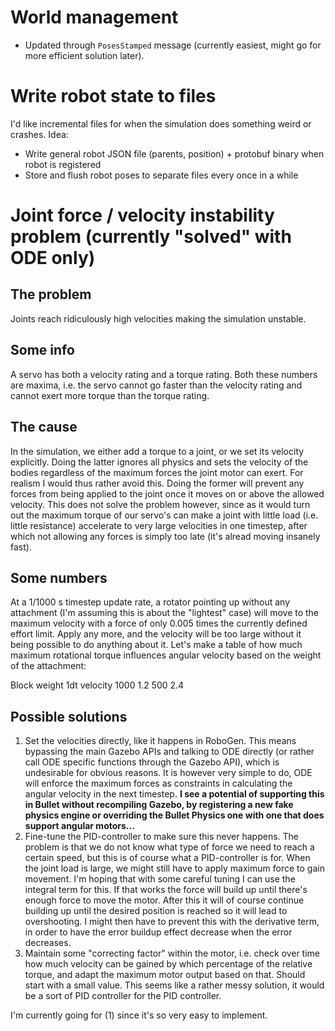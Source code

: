 # World management
- Updated through `PosesStamped` message (currently easiest, might go for more efficient
  solution later).

# Write robot state to files
I'd like incremental files for when the simulation does something weird or crashes.
Idea:
- Write general robot JSON file (parents, position) + protobuf binary when robot is registered
- Store and flush robot poses to separate files every once in a while

# Joint force / velocity instability problem (currently "solved" with ODE only)
## The problem
Joints reach ridiculously high velocities making the simulation unstable.

## Some info
A servo has both a velocity rating and a torque rating. Both these numbers
are maxima, i.e. the servo cannot go faster than the velocity rating and
cannot exert more torque than the torque rating.  

## The cause
In the simulation, we either add a torque to a joint, or we set its
velocity explicitly. Doing the latter ignores all physics and sets
the velocity of the bodies regardless of the maximum forces the joint
motor can exert. For realism I would thus rather avoid this. Doing
the former will prevent any forces from being applied to the joint
once it moves on or above the allowed velocity. This does not solve
the problem however, since as it would turn out the maximum torque
of our servo's can make a joint with little load (i.e. little resistance)
accelerate to very large velocities in one timestep, after which
not allowing any forces is simply too late (it's alread moving insanely fast).

## Some numbers
At a 1/1000 s timestep update rate, a rotator pointing up without any
attachment (I'm assuming this is about the "lightest" case) will move
to the maximum velocity with a force of only 0.005 times the currently
defined effort limit. Apply any more, and the velocity will be too
large without it being possible to do anything about it.
Let's make a table of how much maximum rotational
torque influences angular velocity based on the weight of the attachment:

Block weight    1dt velocity
1000            1.2
 500            2.4

## Possible solutions
1. Set the velocities directly, like it happens in RoboGen. This means bypassing
   the main Gazebo APIs and talking to ODE directly (or rather call ODE specific
   functions through the Gazebo API), which is undesirable for obvious reasons. 
   It is however very simple to do, ODE will enforce the maximum forces as
   constraints in calculating the angular velocity in the next timestep.
   **I see a potential of supporting this in Bullet without recompiling
    Gazebo, by registering a new fake physics engine or overriding
    the Bullet Physics one with one that does support angular motors...**
2. Fine-tune the PID-controller to make sure this never happens. The problem
   is that we do not know what type of force we need to reach a certain speed,
   but this is of course what a PID-controller is for. When the joint load is
   large, we might still have to apply maximum force to gain movement. I'm hoping
   that with some careful tuning I can use the integral term for this. If
   that works the force will build up until there's enough force to move
   the motor. After this it will of course continue building up until the
   desired position is reached so it will lead to overshooting. I might then
   have to prevent this with the derivative term, in order to have the
   error buildup effect decrease when the error decreases.
3. Maintain some "correcting factor" within the motor, i.e. check over time
   how much velocity can be gained by which percentage of the relative torque,
   and adapt the maximum motor output based on that. Should start with
   a small value. This seems like a rather messy solution, it would be a sort
   of PID controller for the PID controller.

I'm currently going for (1) since it's so very easy to implement. 